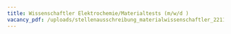 ```yaml
---
title: Wissenschaftler Elektrochemie/Materialtests (m/w/d )
vacancy_pdf: /uploads/stellenausschreibung_materialwissenschaftler_221115.pdf
---
```


